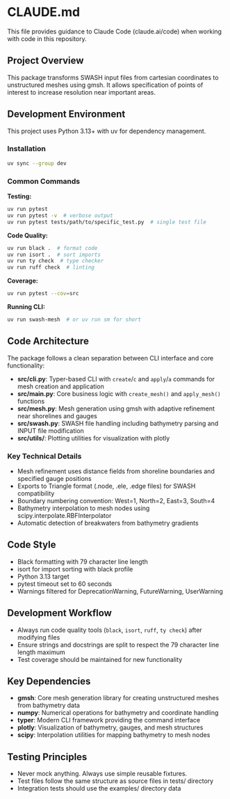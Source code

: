 # CLAUDE.md

This file provides guidance to Claude Code (claude.ai/code) when working with code in this repository.

## Project Overview

This package transforms SWASH input files from cartesian coordinates to unstructured meshes using gmsh. It allows specification of points of interest to increase resolution near important areas.

## Development Environment

This project uses Python 3.13+ with uv for dependency management.

### Installation
```bash
uv sync --group dev
```

### Common Commands

**Testing:**
```bash
uv run pytest
uv run pytest -v  # verbose output
uv run pytest tests/path/to/specific_test.py  # single test file
```

**Code Quality:**
```bash
uv run black .  # format code
uv run isort .  # sort imports  
uv run ty check  # type checker
uv run ruff check  # linting
```

**Coverage:**
```bash
uv run pytest --cov=src
```

**Running CLI:**
```bash
uv run swash-mesh  # or uv run sm for short
```

## Code Architecture

The package follows a clean separation between CLI interface and core functionality:

- **src/cli.py**: Typer-based CLI with `create`/`c` and `apply`/`a` commands for mesh creation and application
- **src/main.py**: Core business logic with `create_mesh()` and `apply_mesh()` functions
- **src/mesh.py**: Mesh generation using gmsh with adaptive refinement near shorelines and gauges
- **src/swash.py**: SWASH file handling including bathymetry parsing and INPUT file modification
- **src/utils/**: Plotting utilities for visualization with plotly

### Key Technical Details
- Mesh refinement uses distance fields from shoreline boundaries and specified gauge positions
- Exports to Triangle format (.node, .ele, .edge files) for SWASH compatibility
- Boundary numbering convention: West=1, North=2, East=3, South=4
- Bathymetry interpolation to mesh nodes using scipy.interpolate.RBFInterpolator
- Automatic detection of breakwaters from bathymetry gradients

## Code Style

- Black formatting with 79 character line length
- isort for import sorting with black profile
- Python 3.13 target
- pytest timeout set to 60 seconds
- Warnings filtered for DeprecationWarning, FutureWarning, UserWarning

## Development Workflow

- Always run code quality tools (`black`, `isort`, `ruff`, `ty check`) after modifying files
- Ensure strings and docstrings are split to respect the 79 character line length maximum
- Test coverage should be maintained for new functionality

## Key Dependencies

- **gmsh**: Core mesh generation library for creating unstructured meshes from bathymetry data
- **numpy**: Numerical operations for bathymetry and coordinate handling
- **typer**: Modern CLI framework providing the command interface
- **plotly**: Visualization of bathymetry, gauges, and mesh structures
- **scipy**: Interpolation utilities for mapping bathymetry to mesh nodes

## Testing Principles

- Never mock anything. Always use simple reusable fixtures.
- Test files follow the same structure as source files in tests/ directory
- Integration tests should use the examples/ directory data